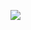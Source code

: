 ![](https://user-images.githubusercontent.com/32989588/120296815-2e8edc80-c2d1-11eb-9331-e12e2644e96e.png)
